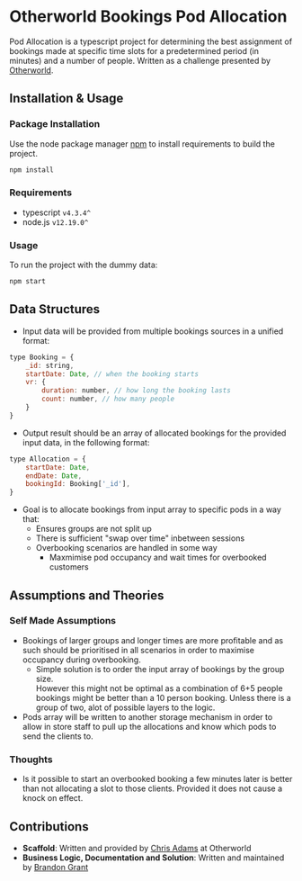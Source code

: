 # Otherworld Bookings Pod Allocation

Pod Allocation is a typescript project for determining the best assignment of bookings made at specific time slots for a predetermined period (in minutes) and a number of people. Written as a challenge presented by [Otherworld](https://other.world).

## Installation & Usage

### Package Installation

Use the node package manager [npm](https://docs.npmjs.com/cli/v7/configuring-npm/install) to install requirements to build the project.

```bash
npm install
```

### Requirements
- typescript `v4.3.4^`
- node.js `v12.19.0^`

### Usage

To run the project with the dummy data:

```bash
npm start
```

## Data Structures
- Input data will be provided from multiple bookings sources in a unified format:
```javascript
type Booking = {
    _id: string,
    startDate: Date, // when the booking starts
    vr: {
        duration: number, // how long the booking lasts
        count: number, // how many people
    }
}
```
- Output result should be an array of allocated bookings for the provided input data, in the following format:
```javascript
type Allocation = {
    startDate: Date,
    endDate: Date,
    bookingId: Booking['_id'],
}
```
- Goal is to allocate bookings from input array to specific pods in a way that:
    - Ensures groups are not split up
    - There is sufficient "swap over time" inbetween sessions
    - Overbooking scenarios are handled in some way
        - Maxmimise pod occupancy and wait times for overbooked customers

## Assumptions and Theories
### Self Made Assumptions
- Bookings of larger groups and longer times are more profitable and as such should be prioritised in all scenarios in order to maximise occupancy during overbooking. <br>
    - Simple solution is to order the input array of bookings by the group size.<br>
    However this might not be optimal as a combination of 6+5 people bookings might be better than a 10 person booking. Unless there is a group of two, alot of possible layers to the logic.
- Pods array will be written to another storage mechanism in order to allow in store staff to pull up the allocations and know which pods to send the clients to.

### Thoughts 
- Is it possible to start an overbooked booking a few minutes later is better than not allocating a slot to those clients. Provided it does not cause a knock on effect.

## Contributions

- **Scaffold**: Written and provided by [Chris Adams](mailto:chris@thedreamcorporation.com) at Otherworld
- **Business Logic, Documentation and Solution**: Written and maintained by [Brandon Grant](mailto:brandon.kevin.grant@gmail.com)
